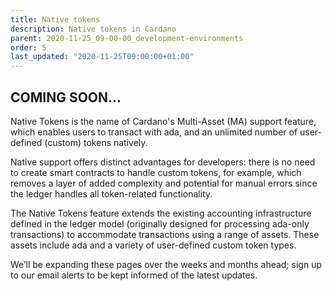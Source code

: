 ```yaml
---
title: Native tokens
description: Native tokens in Cardano
parent: 2020-11-25_09-00-00_development-environments
order: 5
last_updated: "2020-11-25T09:00:00+01:00"
---
```

## COMING SOON...

Native Tokens is the name of Cardano's Multi-Asset (MA) support feature, which enables users to transact with ada, and an unlimited number of user-defined (custom) tokens natively.

Native support offers distinct advantages for developers: there is no need to create smart contracts to handle custom tokens, for example, which removes a layer of added complexity and potential for manual errors since the ledger handles all token-related functionality.

The Native Tokens feature extends the existing accounting infrastructure defined in the ledger model (originally designed for processing ada-only transactions) to accommodate transactions using a range of assets. These assets include ada and a variety of user-defined custom token types.

We’ll be expanding these pages over the weeks and months ahead; sign up to our email alerts to be kept informed of the latest updates.
